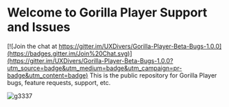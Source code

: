 # Welcome to Gorilla Player Support and Issues

[![Join the chat at https://gitter.im/UXDivers/Gorilla-Player-Beta-Bugs-1.0.0](https://badges.gitter.im/Join%20Chat.svg)](https://gitter.im/UXDivers/Gorilla-Player-Beta-Bugs-1.0.0?utm_source=badge&utm_medium=badge&utm_campaign=pr-badge&utm_content=badge)
This is the public repository for Gorilla Player bugs, feature requests, support, etc.

![g3337](https://cloud.githubusercontent.com/assets/15996999/11622510/37291994-9ca5-11e5-9c8f-40028f30a8b5.png)
